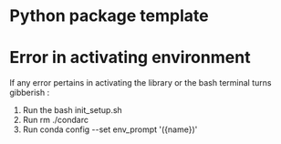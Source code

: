 # Python package template

# Error in activating environment 

If any error pertains in activating the library or the bash terminal turns gibberish :
1. Run the bash init_setup.sh 
2. Run rm ./condarc
3. Run conda config --set env_prompt '({name})'
